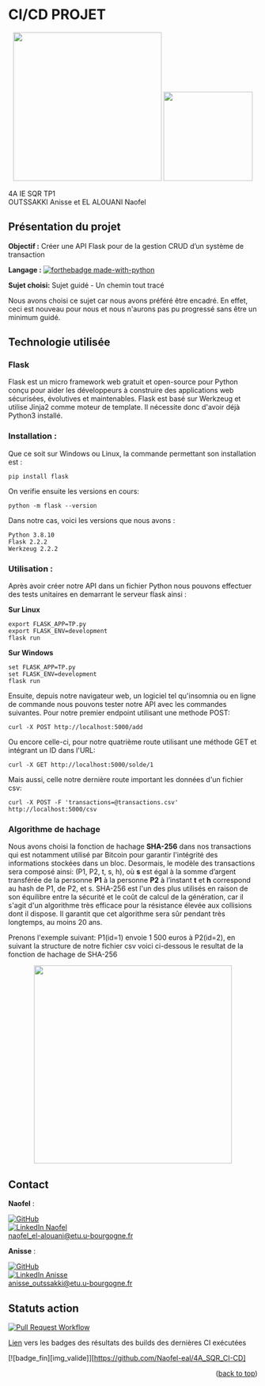 <a name="readme-top"></a>

# CI/CD PROJET


<p align="center">
  <img src="https://user-images.githubusercontent.com/93181410/166483696-8a4daae2-d6e3-4a61-b425-f5118cc6e085.png" width="300"/>
  <img src="https://user-images.githubusercontent.com/93181410/210587101-8d27cb1b-14ed-4bad-8c16-a579c4ad7289.png" width="180"/>
</p>

4A IE SQR TP1  
OUTSSAKKI Anisse et EL ALOUANI Naofel

## Présentation du projet

**Objectif :** Créer une API Flask pour de la gestion CRUD d’un système de transaction

**Langage :** [![forthebadge made-with-python](http://ForTheBadge.com/images/badges/made-with-python.svg)](https://www.python.org/)

**Sujet choisi:** Sujet guidé - Un chemin tout tracé

Nous avons choisi ce sujet car nous avons préféré être encadré. En effet, ceci est nouveau pour nous et nous n'aurons pas pu progressé sans être un minimum guidé.


## Technologie utilisée
### Flask 
Flask est un micro framework web gratuit et open-source pour Python conçu pour aider les développeurs à construire des applications web sécurisées, évolutives et maintenables. Flask est basé sur Werkzeug et utilise Jinja2 comme moteur de template. Il nécessite donc d'avoir déjà Python3 installé.

### Installation :
Que ce soit sur Windows ou Linux, la commande permettant son installation est : 

```
pip install flask
```

On verifie ensuite les versions en cours:

```
python -m flask --version
```
Dans notre cas, voici les versions que nous avons :
```
Python 3.8.10
Flask 2.2.2
Werkzeug 2.2.2
```

### Utilisation :
Après avoir créer notre API dans un fichier Python nous pouvons effectuer des tests unitaires en demarrant le serveur flask ainsi :

**Sur Linux**
```
export FLASK_APP=TP.py
export FLASK_ENV=development
flask run
```
**Sur Windows**
```
set FLASK_APP=TP.py
set FLASK_ENV=development
flask run
```
Ensuite, depuis notre navigateur web, un logiciel tel qu'insomnia ou en ligne de commande nous pouvons tester notre API avec les commandes suivantes.
Pour notre premier endpoint utilisant une methode POST:
```
curl -X POST http://localhost:5000/add
```

Ou encore celle-ci, pour notre quatrième route utilisant une méthode GET et intégrant un ID dans l'URL:
```
curl -X GET http://localhost:5000/solde/1
```

Mais aussi, celle notre dernière route important les données d'un fichier csv:
```
curl -X POST -F 'transactions=@transactions.csv' http://localhost:5000/csv
```

### Algorithme de hachage
Nous avons choisi la fonction de hachage **SHA-256** dans nos transactions qui est notamment utilisé par Bitcoin pour garantir l'intégrité des informations stockées dans un bloc. Desormais, le modèle des transactions sera composé ainsi: (P1, P2, t, s, h), où **s** est égal à la somme d’argent transférée de la personne **P1** à la personne **P2** à l’instant **t** et **h** correspond au hash de P1, de P2, et s.
SHA-256 est l'un des plus utilisés en raison de son équilibre entre la sécurité et le coût de calcul de la génération, car il s'agit d'un algorithme très efficace pour la résistance élevée aux collisions dont il dispose. Il garantit que cet algorithme sera sûr pendant très longtemps, au moins 20 ans.

Prenons l'exemple suivant: P1(id=1) envoie 1 500 euros à P2(id=2), en suivant la structure de notre fichier csv voici ci-dessous le resultat de la fonction de hachage de SHA-256
<p align="center">
  <img src="https://user-images.githubusercontent.com/93181410/216112844-c86df570-61a5-4ea3-bd50-6d74ae75c005.png" width="400"/>
</p>



## Contact

**Naofel** : 

[![GitHub][github-shield1]][github-url]     
[![LinkedIn Naofel][linkedin-shield]][linkedin-url]    
naofel_el-alouani@etu.u-bourgogne.fr


**Anisse** : 

[![GitHub][github-shield2]][github-url1]   
[![LinkedIn Anisse][linkedin-shield]][linkedin-url2]  
anisse_outssakki@etu.u-bourgogne.fr



## Statuts action

[![Pull Request Workflow](https://github.com/Naofel-eal/4A_SQR_CI-CD/actions/workflows/blank.yml/badge.svg)](https://github.com/Naofel-eal/4A_SQR_CI-CD/actions/workflows/blank.yml)

[Lien](https://github.com/Naofel-eal/4A_SQR_CI-CD/blob/main/.github/workflows/README.md) vers les badges des résultats des builds des dernières CI exécutées

[![badge_fin][img_valide]][https://github.com/Naofel-eal/4A_SQR_CI-CD]

<p align="right">(<a href="#readme-top">back to top</a>)</p>

[img-valide]: https://cdn.pixabay.com/photo/2017/05/03/23/39/ok-2282499_960_720.png
[linkedin-shield]: https://img.shields.io/badge/-LinkedIn-black.svg?style=for-the-badge&logo=linkedin&colorB=555
[linkedin-url]: https://www.linkedin.com/in/naofel-el-alouani-83a947197/
[linkedin-url2]: https://www.linkedin.com/in/anisse-outssakki-101926199/
[github-shield1]: https://img.shields.io/github/followers/AnisseO?style=social
[github-shield2]: https://img.shields.io/github/followers/Naofel-eal?style=social
[github-url]: https://github.com/Naofel-eal
[github-url1]: https://github.com/AnisseO
[mail-shield]: https://www.icone-png.com/png/10/9870.png
